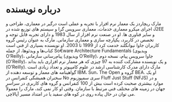 # درباره نویسنده

مارک ریچاردز یک معمار نرم افزار با تجربه و عملی است درگیر در معماری، طراحی و اجرای میکرو معماری خدمات، معماری سرویس گرا و سیستم های توزیع شده در J2EE و سایر فناوری ها. او در صنعت نرم افزار از سال 1983 و دارای تجربه قابل توجه و تخصص در کاربرد، یکپارچه سازی و معماری سازمانی. مارک به عنوان رئیس گروه کاربران جاوا نیوانگلند خدمت کرد از 1999 تا 2003. او نویسنده بسیاری از فنی است کتاب‌ها و ویدئوها، از جمله So€ware Architecture Fundamentals (ویدیوی O’Reilly)، پیام‌رسانی سازمانی (ویدیوی O’Reilly)، جاوا سرویس پیام، نسخه دوم (O'Reilly)، و یک نویسنده مشارکت کننده به 97 چیزی که هر معمار نرم افزاری باید بداند (O’Reilly). مارک دارای مدرک کارشناسی ارشد در علوم کامپیوتر و تعداد زیادی است گواهینامه های معمار و توسعه دهنده از IBM، Sun، The Open گروه و BEA. او یک سخنران همیشگی کنفرانس در No سری سمپوزیوم Fluff Just Stuff (NFJS) و در موارد بیشتری صحبت کرده است بیش از 100 کنفرانس و گروه های کاربری در سراسر جهان در زمینه های مختلف فنی مرتبط با سازمان. وقتی او کار نمی کند، مارک را معمولاً می توان در حال پیاده روی در کوه های سفید یا در امتداد مسیر آپالاچی.
